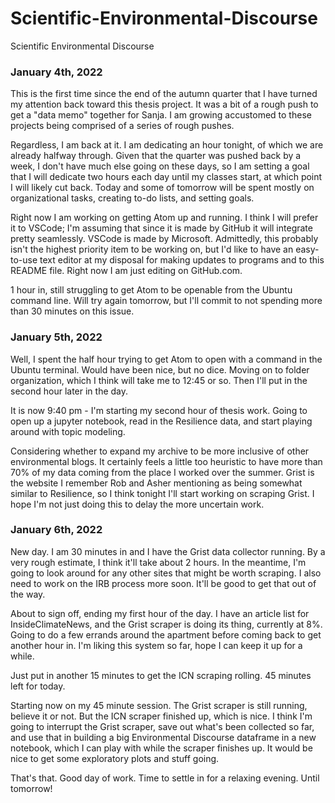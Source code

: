 # Scientific-Environmental-Discourse
Scientific Environmental Discourse

### January 4th, 2022
This is the first time since the end of the autumn quarter that I have turned my attention back toward this thesis project. It was a bit of a rough push to get a "data memo" together for Sanja. I am growing accustomed to these projects being comprised of a series of rough pushes.

Regardless, I am back at it. I am dedicating an hour tonight, of which we are already halfway through. Given that the quarter was pushed back by a week, I don't have much else going on these days, so I am setting a goal that I will dedicate two hours each day until my classes start, at which point I will likely cut back. Today and some of tomorrow will be spent mostly on organizational tasks, creating to-do lists, and setting goals.

Right now I am working on getting Atom up and running. I think I will prefer it to VSCode; I'm assuming that since it is made by GitHub it will integrate pretty seamlessly. VSCode is made by Microsoft. Admittedly, this probably isn't the highest priority item to be working on, but I'd like to have an easy-to-use text editor at my disposal for making updates to programs and to this README file. Right now I am just editing on GitHub.com.

1 hour in, still struggling to get Atom to be openable from the Ubuntu command line. Will try again tomorrow, but I'll commit to not spending more than 30 minutes on this issue.

### January 5th, 2022
Well, I spent the half hour trying to get Atom to open with a command in the Ubuntu terminal. Would have been nice, but no dice. Moving on to folder organization, which I think will take me to 12:45 or so. Then I'll put in the second hour later in the day.

It is now 9:40 pm - I'm starting my second hour of thesis work. Going to open up a jupyter notebook, read in the Resilience data, and start playing around with topic modeling.

Considering whether to expand my archive to be more inclusive of other environmental blogs. It certainly feels a little too heuristic to have more than 70% of my data coming from the place I worked over the summer. Grist is the website I remember Rob and Asher mentioning as being somewhat similar to Resilience, so I think tonight I'll start working on scraping Grist. I hope I'm not just doing this to delay the more uncertain work.

### January 6th, 2022
New day. I am 30 minutes in and I have the Grist data collector running. By a very rough estimate, I think it'll take about 2 hours. In the meantime, I'm going to look around for any other sites that might be worth scraping. I also need to work on the IRB process more soon. It'll be good to get that out of the way.

About to sign off, ending my first hour of the day. I have an article list for InsideClimateNews, and the Grist scraper is doing its thing, currently at 8%. Going to do a few errands around the apartment before coming back to get another hour in. I'm liking this system so far, hope I can keep it up for a while.

Just put in another 15 minutes to get the ICN scraping rolling. 45 minutes left for today.

Starting now on my 45 minute session. The Grist scraper is still running, believe it or not. But the ICN scraper finished up, which is nice. I think I'm going to interrupt the Grist scraper, save out what's been collected so far, and use that in building a big Environmental Discourse dataframe in a new notebook, which I can play with while the scraper finishes up. It would be nice to get some exploratory plots and stuff going.

That's that. Good day of work. Time to settle in for a relaxing evening. Until tomorrow!
